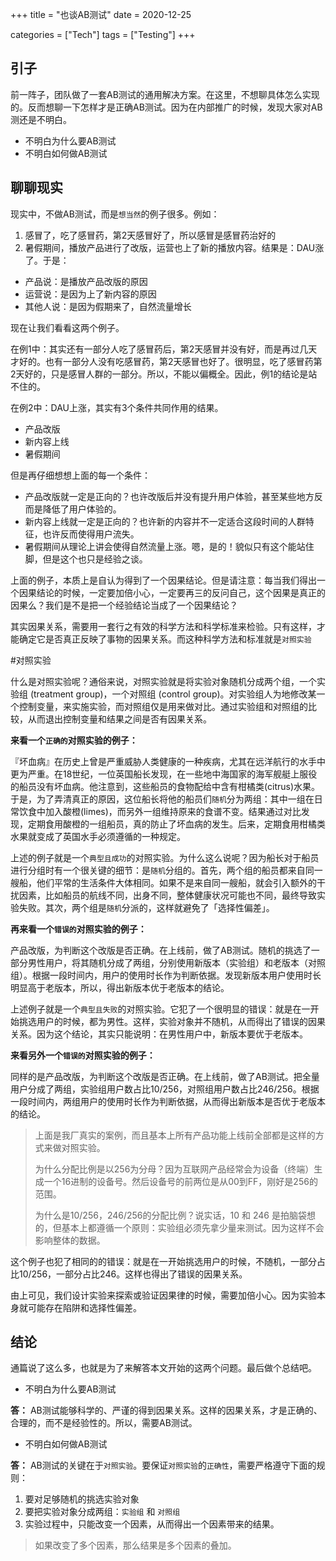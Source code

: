 +++
title = "也谈AB测试"
date = 2020-12-25

categories = ["Tech"]
tags = ["Testing"]
+++

## 引子
前一阵子，团队做了一套AB测试的通用解决方案。在这里，不想聊具体怎么实现的。反而想聊一下怎样才是正确AB测试。因为在内部推广的时候，发现大家对AB测还是不明白。
- 不明白为什么要AB测试
- 不明白如何做AB测试

<!--more-->

## 聊聊现实
现实中，不做AB测试，而是`想当然`的例子很多。例如：
1. 感冒了，吃了感冒药，第2天感冒好了，所以感冒是感冒药治好的
2. 暑假期间，播放产品进行了改版，运营也上了新的播放内容。结果是：DAU涨了。于是：
  - 产品说：是播放产品改版的原因
  - 运营说：是因为上了新内容的原因
  - 其他人说：是因为假期来了，自然流量增长

现在让我们看看这两个例子。

在例1中：其实还有一部分人吃了感冒药后，第2天感冒并没有好，而是再过几天才好的。也有一部分人没有吃感冒药，第2天感冒也好了。很明显，吃了感冒药第2天好的，只是感冒人群的一部分。所以，不能以偏概全。因此，例1的结论是站不住的。

在例2中：DAU上涨，其实有3个条件共同作用的结果。

- 产品改版
- 新内容上线
- 暑假期间

但是再仔细想想上面的每一个条件：

- 产品改版就一定是正向的？也许改版后并没有提升用户体验，甚至某些地方反而是降低了用户体验的。
- 新内容上线就一定是正向的？也许新的内容并不一定适合这段时间的人群特征，也许反而使得用户流失。
- 暑假期间从理论上讲会使得自然流量上涨。嗯，是的！貌似只有这个能站住脚，但是这个也只是经验之谈。

上面的例子，本质上是自认为得到了一个因果结论。但是请注意：每当我们得出一个因果结论的时候，一定要加倍小心，一定要再三的反问自己，这个因果是真正的因果么？我们是不是把一个经验结论当成了一个因果结论？

其实因果关系，需要用一套行之有效的科学方法和科学标准来检验。只有这样，才能确定它是否真正反映了事物的因果关系。而这种科学方法和标准就是`对照实验`

#对照实验

什么是对照实验呢？通俗来说，对照实验就是将实验对象随机分成两个组，一个实验组 (treatment group)，一个对照组 (control group)。对实验组人为地修改某一个控制变量，来实施实验，而对照组仅是用来做对比。通过实验组和对照组的比较，从而退出控制变量和结果之间是否有因果关系。

**来看一个`正确的`对照实验的例子：**

『坏血病』在历史上曾是严重威胁人类健康的一种疾病，尤其在远洋航行的水手中更为严重。在18世纪，一位英国船长发现，在一些地中海国家的海军舰艇上服役的船员没有坏血病。他注意到，这些船员的食物配给中含有柑橘类(citrus)水果。于是，为了弄清真正的原因，这位船长将他的船员们`随机`分为两组：其中一组在日常饮食中加入酸橙(limes)，而另外一组维持原来的食谱不变。结果通过对比发现，定期食用酸橙的一组船员，真的防止了坏血病的发生。后来，定期食用柑橘类水果就变成了英国水手必须遵循的一种规定。

上述的例子就是一个`典型且成功`的对照实验。为什么这么说呢？因为船长对于船员进行分组时有一个很关键的细节：是`随机`分组的。首先，两个组的船员都来自同一艘船，他们平常的生活条件大体相同。如果不是来自同一艘船，就会引入额外的干扰因素，比如船员的航线不同，出身不同，整体健康状况可能也不同，最终导致实验失败。其次，两个组是`随机`分派的，这样就避免了「选择性偏差」。

**再来看一个`错误的`对照实验的例子：**

产品改版，为判断这个改版是否正确。在上线前，做了AB测试。随机的挑选了一部分男性用户，将其随机分成了两组，分别使用新版本（实验组）和老版本（对照组）。根据一段时间内，用户的使用时长作为判断依据。发现新版本用户使用时长明显高于老版本，所以，得出新版本优于老版本的结论。

上述例子就是一个`典型且失败`的对照实验。它犯了一个很明显的错误：就是在一开始挑选用户的时候，都为男性。这样，实验对象并不随机，从而得出了错误的因果关系。因为这个结论，其实只能说明：在男性用户中，新版本要优于老版本。

**来看另外一个`错误的`对照实验的例子：**

同样的是产品改版，为判断这个改版是否正确。在上线前，做了AB测试。把全量用户分成了两组，实验组用户数占比10/256，对照组用户数占比246/256。根据一段时间内，两组用户的使用时长作为判断依据，从而得出新版本是否优于老版本的结论。
> 上面是我厂真实的案例，而且基本上所有产品功能上线前全部都是这样的方式来做对照实验。
>
> 为什么分配比例是以256为分母？因为互联网产品经常会为设备（终端）生成一个16进制的设备号。然后设备号的前两位是从00到FF，刚好是256的范围。
> 
> 为什么是10/256，246/256的分配比例？说实话，10 和 246 是拍脑袋想的，但基本上都遵循一个原则：实验组必须先拿少量来测试。因为这样不会影响整体的数据。

这个例子也犯了相同的的错误：就是在一开始挑选用户的时候，不随机，一部分占比10/256，一部分占比246。这样也得出了错误的因果关系。

由上可见，我们设计实验来探索或验证因果律的时候，需要加倍小心。因为实验本身就可能存在陷阱和选择性偏差。

## 结论 

通篇说了这么多，也就是为了来解答本文开始的这两个问题。最后做个总结吧。

- 不明白为什么要AB测试

**答：** AB测试能够科学的、严谨的得到因果关系。这样的因果关系，才是正确的、合理的，而不是经验性的。所以，需要AB测试。

- 不明白如何做AB测试

**答：** AB测试的关键在于`对照实验`。要保证`对照实验`的`正确性`，需要严格遵守下面的规则：

1. 要对足够随机的挑选实验对象
2. 要把实验对象分成两组：`实验组` 和 `对照组`
3. 实验过程中，只能改变一个因素，从而得出一个因素带来的结果。

  > 如果改变了多个因素，那么结果是多个因素的叠加。
